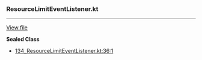 ### ResourceLimitEventListener.kt
---
[View file](files/134_ResourceLimitEventListener.kt)

**Sealed Class**

 - [134_ResourceLimitEventListener.kt:36:1](files/134_ResourceLimitEventListener.kt#L36)

